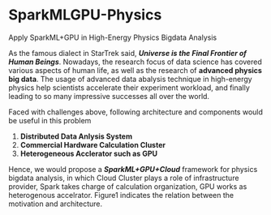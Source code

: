 # SparkMLGPU-Physics
Apply SparkML+GPU in High-Energy Physics Bigdata Analysis

As the famous dialect in StarTrek said, ***Universe is the Final Frontier of Human Beings***. Nowadays, the research focus of data science has covered various aspects of human life, as well as the research of **advanced physics big data**. The usage of advanced data abalysis technique in high-energy physics help scientists accelerate their experiment workload, and finally leading to so many impressive successes all over the world.

Faced with challenges above, following architecture and components would be useful in this problem
1. **Distributed Data Anlysis System**
2. **Commercial Hardware Calculation Cluster**
3. **Heterogeneous Acclerator such as GPU**

Hence, we would propose a ***SparkML+GPU+Cloud*** framework for physics bigdata analysis, in which Cloud Cluster plays a role of infrastructure provider, Spark takes charge of calculation organization, GPU works as heterogenous accelrator. Figure1 indicates the relation between the motivation and architecture.

